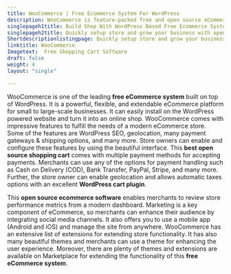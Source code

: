 ```yaml
---
title: WooCommerce | Free Ecommerce System For WordPress
description: WooCommerce is feature-packed free and open source eCommerce software built on WordPress. Easily turn existing or new WordPress website into shopping store.
singlepageh1title: Build Shop With WordPress Based Free Ecommerce System
singlepageh2title: Quickly setup store and grow your business with open source eCommerce platform built on WordPress. Examine performance metrics right from powerful dashboard.
Shortdescriptionlistingpage: Quickly setup store and grow your business with open source eCommerce platform built on WordPress. Examine performance metrics right from powerful dashboard.
linktitle: WooCommerce
Imagetext:  Free Shopping Cart Software 
draft: false
weight: 4
layout: "single"

---
```


WooCommerce is one of the leading **free eCommerce system** built on top of WordPress. It is a powerful, flexible, and extendable eCommerce platform for small to large-scale businesses. It can easily install on the WordPress powered website and turn it into an online shop. WooCommerce comes with impressive features to fulfill the needs of a modern eCommerce store. Some of the features are WordPress SEO, geolocation, many payment gateways &amp; shipping options, and many more. Store owners can enable and configure these features by using the beautiful interface. This **best open source shopping cart** comes with multiple payment methods for accepting payments. Merchants can use any of the options for payment handling such as Cash on Delivery (COD), Bank Transfer, PayPal, Stripe, and many more. Further, the store owner can enable geolocation and allows automatic taxes options with an excellent **WordPress cart plugin**.

This **open source ecommerce software** enables merchants to review store performance metrics from a modern dashboard. Marketing is a key component of eCommerce, so merchants can enhance their audience by integrating social media channels. It also offers you to use a mobile app (Android and iOS) and manage the site from anywhere. WooCommerce has an extensive list of extensions for extending store functionality. It has also many beautiful themes and merchants can use a theme for enhancing the user experience. Moreover, there are plenty of themes and extensions are available on Marketplace for extending the functionality of this **free eCommerce system**.